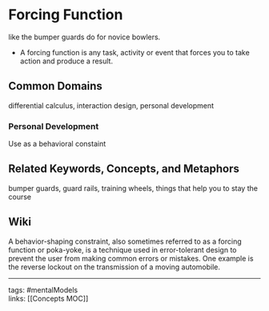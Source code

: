 # Forcing Function
like the bumper guards do for novice bowlers.
- A forcing function is any task, activity or event that forces you to take action and produce a result. 

## Common Domains
differential calculus, interaction design, personal development

### Personal Development
Use as a behavioral constaint

## Related Keywords, Concepts, and Metaphors
bumper guards, guard rails, training wheels, things that help you to stay the course

## Wiki
A behavior-shaping constraint, also sometimes referred to as a forcing function or poka-yoke, is a technique used in error-tolerant design to prevent the user from making common errors or mistakes. One example is the reverse lockout on the transmission of a moving automobile. 

---
tags: #mentalModels   
links: [[Concepts MOC]]
